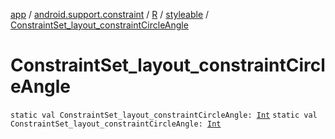 [app](../../../index.md) / [android.support.constraint](../../index.md) / [R](../index.md) / [styleable](index.md) / [ConstraintSet_layout_constraintCircleAngle](./-constraint-set_layout_constraint-circle-angle.md)

# ConstraintSet_layout_constraintCircleAngle

`static val ConstraintSet_layout_constraintCircleAngle: `[`Int`](https://kotlinlang.org/api/latest/jvm/stdlib/kotlin/-int/index.html)
`static val ConstraintSet_layout_constraintCircleAngle: `[`Int`](https://kotlinlang.org/api/latest/jvm/stdlib/kotlin/-int/index.html)